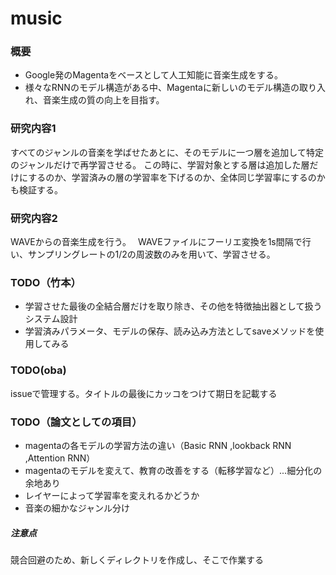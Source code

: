 # music

### 概要
* Google発のMagentaをベースとして人工知能に音楽生成をする。
* 様々なRNNのモデル構造がある中、Magentaに新しいのモデル構造の取り入れ、音楽生成の質の向上を目指す。

### 研究内容1
 すべてのジャンルの音楽を学ばせたあとに、そのモデルに一つ層を追加して特定のジャンルだけで再学習させる。
 この時に、学習対象とする層は追加した層だけにするのか、学習済みの層の学習率を下げるのか、全体同じ学習率にするのかも検証する。
 
### 研究内容2
 WAVEからの音楽生成を行う。　
 WAVEファイルにフーリエ変換を1s間隔で行い、サンプリングレートの1/2の周波数のみを用いて、学習させる。
 
### TODO（竹本）
* 学習させた最後の全結合層だけを取り除き、その他を特徴抽出器として扱うシステム設計
 * 学習済みパラメータ、モデルの保存、読み込み方法としてsaveメソッドを使用してみる
  
### TODO(oba)
issueで管理する。タイトルの最後にカッコをつけて期日を記載する

### TODO（論文としての項目）

  * magentaの各モデルの学習方法の違い（Basic RNN ,lookback RNN ,Attention RNN）
  * magentaのモデルを変えて、教育の改善をする（転移学習など）...細分化の余地あり
  * レイヤーによって学習率を変えれるかどうか
  * 音楽の細かなジャンル分け
  
  
  
##### 注意点
競合回避のため、新しくディレクトリを作成し、そこで作業する
